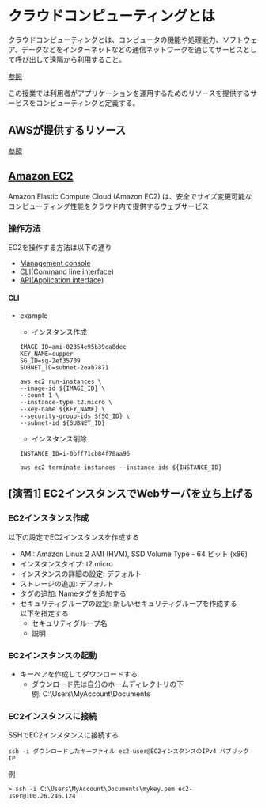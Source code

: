 # クラウドコンピューティングとは
クラウドコンピューティングとは、コンピュータの機能や処理能力、ソフトウェア、データなどをインターネットなどの通信ネットワークを通じてサービスとして呼び出して遠隔から利用すること。

[参照](http://e-words.jp/w/%E3%82%AF%E3%83%A9%E3%82%A6%E3%83%89%E3%82%B3%E3%83%B3%E3%83%94%E3%83%A5%E3%83%BC%E3%83%86%E3%82%A3%E3%83%B3%E3%82%B0.html)

この授業では利用者がアプリケーションを運用するためのリソースを提供するサービスをコンピューティングと定義する。

## AWSが提供するリソース
[参照](https://aws.amazon.com/jp/)

## [Amazon EC2](https://aws.amazon.com/jp/ec2/)
Amazon Elastic Compute Cloud (Amazon EC2) は、安全でサイズ変更可能なコンピューティング性能をクラウド内で提供するウェブサービス

### 操作方法
EC2を操作する方法は以下の通り
* [Management console](https://aws.amazon.com/jp/console/)
* [CLI(Command line interface)](https://docs.aws.amazon.com/cli/latest/reference/ec2/)
* [API(Application interface)](https://docs.aws.amazon.com/AWSEC2/latest/APIReference/Welcome.html)

#### CLI
* example
  * インスタンス作成
  ```
  IMAGE_ID=ami-02354e95b39ca8dec
  KEY_NAME=cupper
  SG_ID=sg-2ef35709
  SUBNET_ID=subnet-2eab7871

  aws ec2 run-instances \
  --image-id ${IMAGE_ID} \
  --count 1 \
  --instance-type t2.micro \
  --key-name ${KEY_NAME} \
  --security-group-ids ${SG_ID} \
  --subnet-id ${SUBNET_ID}
  ```

  * インスタンス削除
  ```
  INSTANCE_ID=i-0bff71cb84f78aa96

  aws ec2 terminate-instances --instance-ids ${INSTANCE_ID}
  ```

## [演習1] EC2インスタンスでWebサーバを立ち上げる
### EC2インスタンス作成
以下の設定でEC2インスタンスを作成する
* AMI: Amazon Linux 2 AMI (HVM), SSD Volume Type - 64 ビット (x86)
* インスタンスタイプ: t2.micro
* インスタンスの詳細の設定: デフォルト
* ストレージの追加: デフォルト
* タグの追加: Nameタグを追加する
* セキュリティグループの設定: 新しいセキュリティグループを作成する  
  以下を指定する  
  * セキュリティグループ名
  * 説明

### EC2インスタンスの起動
* キーペアを作成してダウンロードする
  * ダウンロード先は自分のホームディレクトリの下  
  例: C:\Users\MyAccount\Documents

### EC2インスタンスに接続
SSHでEC2インスタンスに接続する
``` shell
ssh -i ダウンロードしたキーファイル ec2-user@EC2インスタンスのIPv4 パブリック IP
```

例
``` shell
> ssh -i C:\Users\MyAccount\Documents\mykey.pem ec2-user@100.26.246.124
```
